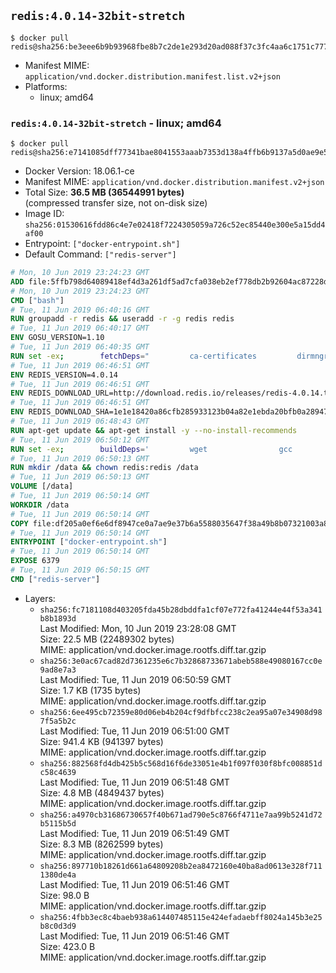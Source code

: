 ## `redis:4.0.14-32bit-stretch`

```console
$ docker pull redis@sha256:be3eee6b9b93968fbe8b7c2de1e293d20ad088f37c3fc4aa6c1751c777f38130
```

-	Manifest MIME: `application/vnd.docker.distribution.manifest.list.v2+json`
-	Platforms:
	-	linux; amd64

### `redis:4.0.14-32bit-stretch` - linux; amd64

```console
$ docker pull redis@sha256:e7141085dff77341bae8041553aaab7353d138a4ffb6b9137a5d0ae9e5701af3
```

-	Docker Version: 18.06.1-ce
-	Manifest MIME: `application/vnd.docker.distribution.manifest.v2+json`
-	Total Size: **36.5 MB (36544991 bytes)**  
	(compressed transfer size, not on-disk size)
-	Image ID: `sha256:01530616fdd86c4e7e02418f7224305059a726c52ec85440e300e5a15dd4af00`
-	Entrypoint: `["docker-entrypoint.sh"]`
-	Default Command: `["redis-server"]`

```dockerfile
# Mon, 10 Jun 2019 23:24:23 GMT
ADD file:5ffb798d64089418ef4d3a261df5ad7cfa038eb2ef778db2b92604ac87228d99 in / 
# Mon, 10 Jun 2019 23:24:23 GMT
CMD ["bash"]
# Tue, 11 Jun 2019 06:40:16 GMT
RUN groupadd -r redis && useradd -r -g redis redis
# Tue, 11 Jun 2019 06:40:17 GMT
ENV GOSU_VERSION=1.10
# Tue, 11 Jun 2019 06:40:35 GMT
RUN set -ex; 		fetchDeps=" 		ca-certificates 		dirmngr 		gnupg 		wget 	"; 	apt-get update; 	apt-get install -y --no-install-recommends $fetchDeps; 	rm -rf /var/lib/apt/lists/*; 		dpkgArch="$(dpkg --print-architecture | awk -F- '{ print $NF }')"; 	wget -O /usr/local/bin/gosu "https://github.com/tianon/gosu/releases/download/$GOSU_VERSION/gosu-$dpkgArch"; 	wget -O /usr/local/bin/gosu.asc "https://github.com/tianon/gosu/releases/download/$GOSU_VERSION/gosu-$dpkgArch.asc"; 	export GNUPGHOME="$(mktemp -d)"; 	gpg --batch --keyserver ha.pool.sks-keyservers.net --recv-keys B42F6819007F00F88E364FD4036A9C25BF357DD4; 	gpg --batch --verify /usr/local/bin/gosu.asc /usr/local/bin/gosu; 	gpgconf --kill all; 	rm -r "$GNUPGHOME" /usr/local/bin/gosu.asc; 	chmod +x /usr/local/bin/gosu; 	gosu nobody true; 		apt-get purge -y --auto-remove $fetchDeps
# Tue, 11 Jun 2019 06:46:51 GMT
ENV REDIS_VERSION=4.0.14
# Tue, 11 Jun 2019 06:46:51 GMT
ENV REDIS_DOWNLOAD_URL=http://download.redis.io/releases/redis-4.0.14.tar.gz
# Tue, 11 Jun 2019 06:46:51 GMT
ENV REDIS_DOWNLOAD_SHA=1e1e18420a86cfb285933123b04a82e1ebda20bfb0a289472745a087587e93a7
# Tue, 11 Jun 2019 06:48:43 GMT
RUN apt-get update && apt-get install -y --no-install-recommends 		libc6-i386 	&& rm -rf /var/lib/apt/lists/*
# Tue, 11 Jun 2019 06:50:12 GMT
RUN set -ex; 		buildDeps=' 		wget 				gcc 		gcc-multilib 		libc6-dev-i386 		make 	'; 	apt-get update; 	apt-get install -y $buildDeps --no-install-recommends; 	rm -rf /var/lib/apt/lists/*; 		wget -O redis.tar.gz "$REDIS_DOWNLOAD_URL"; 	echo "$REDIS_DOWNLOAD_SHA *redis.tar.gz" | sha256sum -c -; 	mkdir -p /usr/src/redis; 	tar -xzf redis.tar.gz -C /usr/src/redis --strip-components=1; 	rm redis.tar.gz; 		grep -q '^#define CONFIG_DEFAULT_PROTECTED_MODE 1$' /usr/src/redis/src/server.h; 	sed -ri 's!^(#define CONFIG_DEFAULT_PROTECTED_MODE) 1$!\1 0!' /usr/src/redis/src/server.h; 	grep -q '^#define CONFIG_DEFAULT_PROTECTED_MODE 0$' /usr/src/redis/src/server.h; 		make -C /usr/src/redis -j "$(nproc)" 32bit; 	make -C /usr/src/redis install; 		rm -r /usr/src/redis; 		apt-get purge -y --auto-remove $buildDeps
# Tue, 11 Jun 2019 06:50:13 GMT
RUN mkdir /data && chown redis:redis /data
# Tue, 11 Jun 2019 06:50:13 GMT
VOLUME [/data]
# Tue, 11 Jun 2019 06:50:14 GMT
WORKDIR /data
# Tue, 11 Jun 2019 06:50:14 GMT
COPY file:df205a0ef6e6df8947ce0a7ae9e37b6a5588035647f38a49b8b07321003a8a01 in /usr/local/bin/ 
# Tue, 11 Jun 2019 06:50:14 GMT
ENTRYPOINT ["docker-entrypoint.sh"]
# Tue, 11 Jun 2019 06:50:14 GMT
EXPOSE 6379
# Tue, 11 Jun 2019 06:50:15 GMT
CMD ["redis-server"]
```

-	Layers:
	-	`sha256:fc7181108d403205fda45b28dbddfa1cf07e772fa41244e44f53a341b8b1893d`  
		Last Modified: Mon, 10 Jun 2019 23:28:08 GMT  
		Size: 22.5 MB (22489302 bytes)  
		MIME: application/vnd.docker.image.rootfs.diff.tar.gzip
	-	`sha256:3e0ac67cad82d7361235e6c7b32868733671abeb588e49080167cc0e9ad8e7a3`  
		Last Modified: Tue, 11 Jun 2019 06:50:59 GMT  
		Size: 1.7 KB (1735 bytes)  
		MIME: application/vnd.docker.image.rootfs.diff.tar.gzip
	-	`sha256:6ee495cb72359e80d06eb4b204cf9dfbfcc238c2ea95a07e34908d987f5a5b2c`  
		Last Modified: Tue, 11 Jun 2019 06:51:00 GMT  
		Size: 941.4 KB (941397 bytes)  
		MIME: application/vnd.docker.image.rootfs.diff.tar.gzip
	-	`sha256:882568fd4db425b5c568d16f6de33051e4b1f097f030f8bfc008851dc58c4639`  
		Last Modified: Tue, 11 Jun 2019 06:51:48 GMT  
		Size: 4.8 MB (4849437 bytes)  
		MIME: application/vnd.docker.image.rootfs.diff.tar.gzip
	-	`sha256:a4970cb31686730657f40b671ad790e5c8766f4711e7aa99b5241d72b5115b5d`  
		Last Modified: Tue, 11 Jun 2019 06:51:49 GMT  
		Size: 8.3 MB (8262599 bytes)  
		MIME: application/vnd.docker.image.rootfs.diff.tar.gzip
	-	`sha256:897710b18261d661a64809208b2ea8472160e40ba8ad0613e328f7111380de4a`  
		Last Modified: Tue, 11 Jun 2019 06:51:46 GMT  
		Size: 98.0 B  
		MIME: application/vnd.docker.image.rootfs.diff.tar.gzip
	-	`sha256:4fbb3ec8c4baeb938a614407485115e424efadaebff8024a145b3e25b8c0d3d9`  
		Last Modified: Tue, 11 Jun 2019 06:51:46 GMT  
		Size: 423.0 B  
		MIME: application/vnd.docker.image.rootfs.diff.tar.gzip
